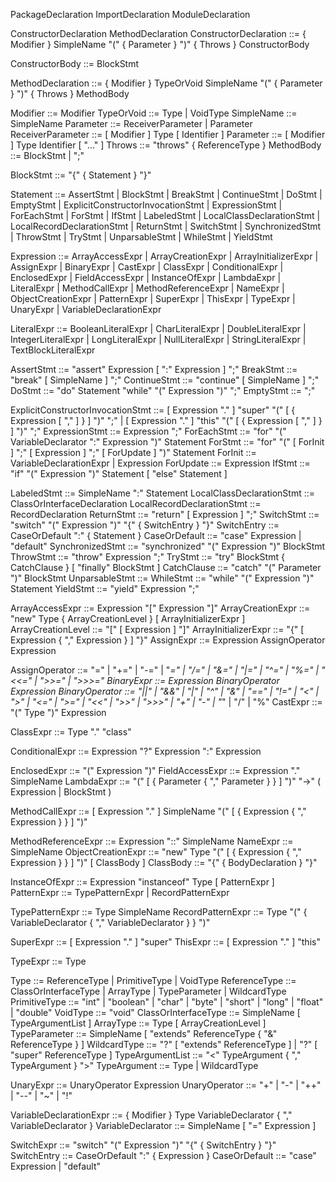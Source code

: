 PackageDeclaration
ImportDeclaration
ModuleDeclaration

ConstructorDeclaration
MethodDeclaration
ConstructorDeclaration ::= { Modifier } SimpleName "(" { Parameter } ")" { Throws } ConstructorBody

ConstructorBody ::= BlockStmt

MethodDeclaration ::= { Modifier } TypeOrVoid SimpleName "(" { Parameter } ")" { Throws } MethodBody

Modifier ::= Modifier
TypeOrVoid ::= Type | VoidType
SimpleName ::= SimpleName
Parameter ::= ReceiverParameter | Parameter
ReceiverParameter ::= [ Modifier ] Type [ Identifier ]
Parameter ::= [ Modifier ] Type Identifier [ "..." ]
Throws ::= "throws" { ReferenceType }
MethodBody ::= BlockStmt | ";"

BlockStmt ::= "{" { Statement } "}"

Statement ::= AssertStmt
            | BlockStmt
            | BreakStmt
            | ContinueStmt
            | DoStmt
            | EmptyStmt
            | ExplicitConstructorInvocationStmt
            | ExpressionStmt
            | ForEachStmt
            | ForStmt
            | IfStmt
            | LabeledStmt
            | LocalClassDeclarationStmt
            | LocalRecordDeclarationStmt
            | ReturnStmt
            | SwitchStmt
            | SynchronizedStmt
            | ThrowStmt
            | TryStmt
            | UnparsableStmt
            | WhileStmt
            | YieldStmt

Expression ::= ArrayAccessExpr
             | ArrayCreationExpr
             | ArrayInitializerExpr
             | AssignExpr
             | BinaryExpr
             | CastExpr
             | ClassExpr
             | ConditionalExpr
             | EnclosedExpr
             | FieldAccessExpr
             | InstanceOfExpr
             | LambdaExpr
             | LiteralExpr
             | MethodCallExpr
             | MethodReferenceExpr
             | NameExpr
             | ObjectCreationExpr
             | PatternExpr
             | SuperExpr
             | ThisExpr
             | TypeExpr
             | UnaryExpr
             | VariableDeclarationExpr

LiteralExpr ::= BooleanLiteralExpr
              | CharLiteralExpr
              | DoubleLiteralExpr
              | IntegerLiteralExpr
              | LongLiteralExpr
              | NullLiteralExpr
              | StringLiteralExpr
              | TextBlockLiteralExpr


AssertStmt ::= "assert" Expression [ ":" Expression ] ";"
BreakStmt ::= "break" [ SimpleName ] ";"
ContinueStmt ::= "continue" [ SimpleName ] ";"
DoStmt ::= "do" Statement "while" "(" Expression ")" ";"
EmptyStmt ::= ";"
<!-- need check because the parser does not take input like Outer.super() -->
ExplicitConstructorInvocationStmt ::= [ Expression "." ] "super" "(" [ { Expression [ "," ] } ] ")" ";"
                                     | [ Expression "." ] "this" "(" [ { Expression [ "," ] } ] ")" ";"
ExpressionStmt ::= Expression ";"
ForEachStmt ::= "for" "(" VariableDeclarator ":" Expression ")" Statement
ForStmt ::= "for" "(" [ ForInit ] ";" [ Expression ] ";" [ ForUpdate ] ")" Statement
ForInit ::= VariableDeclarationExpr | Expression
ForUpdate ::= Expression
IfStmt ::= "if" "(" Expression ")" Statement [ "else" Statement ]
<!-- check with prof to specify if we need to add some label creation in seq dig -->
LabeledStmt ::= SimpleName ":" Statement
LocalClassDeclarationStmt ::= ClassOrInterfaceDeclaration
LocalRecordDeclarationStmt ::= RecordDeclaration
ReturnStmt ::= "return" [ Expression ] ";"
SwitchStmt ::= "switch" "(" Expression ")" "{" { SwitchEntry } "}"
SwitchEntry ::= CaseOrDefault ":" { Statement }
CaseOrDefault ::= "case" Expression | "default"
SynchronizedStmt ::= "synchronized" "(" Expression ")" BlockStmt
ThrowStmt ::= "throw" Expression ";"
TryStmt ::= "try" BlockStmt { CatchClause } [ "finally" BlockStmt ]
CatchClause ::= "catch" "(" Parameter ")" BlockStmt
UnparsableStmt ::= <invalid input>
WhileStmt ::= "while" "(" Expression ")" Statement
YieldStmt ::= "yield" Expression ";"









ArrayAccessExpr ::= Expression "[" Expression "]"
ArrayCreationExpr ::= "new" Type { ArrayCreationLevel } [ ArrayInitializerExpr ]
ArrayCreationLevel ::= "[" [ Expression ] "]"
ArrayInitializerExpr ::= "{" [ Expression { "," Expression } ] "}"
AssignExpr ::= Expression AssignOperator Expression
<!-- does not appear in ast -->
AssignOperator ::= "=" | "+=" | "-=" | "*=" | "/=" | "&=" | "|=" | "^=" | "%=" | "<<=" | ">>=" | ">>>="
BinaryExpr ::= Expression BinaryOperator Expression
BinaryOperator ::= "||" | "&&" | "|" | "^" | "&" | "==" | "!=" | "<" | ">" | "<=" | ">=" | "<<" | ">>" | ">>>" | "+" | "-" | "*" | "/" | "%"
CastExpr ::= "(" Type ")" Expression
<!-- return value from caller stmt or expr -->
ClassExpr ::= Type "." "class"

ConditionalExpr ::= Expression "?" Expression ":" Expression

EnclosedExpr ::= "(" Expression ")"
FieldAccessExpr ::= Expression "." SimpleName
LambdaExpr ::= "(" [ { Parameter { "," Parameter } } ] ")" "->" ( Expression | BlockStmt )

MethodCallExpr ::= [ Expression "." ] SimpleName "(" [ { Expression { "," Expression } } ] ")"

MethodReferenceExpr ::= Expression "::" SimpleName
NameExpr ::= SimpleName
ObjectCreationExpr ::= "new" Type "(" [ { Expression { "," Expression } } ] ")" [ ClassBody ]
ClassBody ::= "{" { BodyDeclaration } "}"



InstanceOfExpr ::= Expression "instanceof" Type [ PatternExpr ]
PatternExpr ::= TypePatternExpr
              | RecordPatternExpr

TypePatternExpr ::= Type SimpleName
RecordPatternExpr ::= Type "(" { VariableDeclarator { "," VariableDeclarator } } ")"

<!-- this hold just the value -->
SuperExpr ::= [ Expression "." ] "super"
ThisExpr ::= [ Expression "." ] "this"

TypeExpr ::= Type
<!-- for now we just get the value -->
Type ::= ReferenceType | PrimitiveType | VoidType
ReferenceType ::= ClassOrInterfaceType | ArrayType | TypeParameter | WildcardType
PrimitiveType ::= "int" | "boolean" | "char" | "byte" | "short" | "long" | "float" | "double"
VoidType ::= "void"
ClassOrInterfaceType ::= SimpleName [ TypeArgumentList ]
ArrayType ::= Type [ ArrayCreationLevel ]
TypeParameter ::= SimpleName [ "extends" ReferenceType { "&" ReferenceType } ]
WildcardType ::= "?" [ "extends" ReferenceType ] | "?" [ "super" ReferenceType ]
TypeArgumentList ::= "<" TypeArgument { "," TypeArgument } ">"
TypeArgument ::= Type | WildcardType


UnaryExpr ::= UnaryOperator Expression
UnaryOperator ::= "+" | "-" | "++" | "--" | "~" | "!"

<!-- javaparser change this into 
variabledeclarationexpr ::= variabledeclarator {"," variable declarator}
variabledeclarator ::= type simplename ["=" expression] -->
VariableDeclarationExpr ::= { Modifier } Type VariableDeclarator { "," VariableDeclarator }
VariableDeclarator ::= SimpleName [ "=" Expression ]

SwitchExpr ::= "switch" "(" Expression ")" "{" { SwitchEntry } "}"
SwitchEntry ::= CaseOrDefault ":" { Expression }
CaseOrDefault ::= "case" Expression | "default"












<!-- 

BooleanLiteralExpr ::= "true" | "false"
CharLiteralExpr ::= "'" Character "'"
DoubleLiteralExpr ::= DigitSequence "." DigitSequence [ Exponent ] [ FloatTypeSuffix ]
                    | "." DigitSequence [ Exponent ] [ FloatTypeSuffix ]
                    | DigitSequence Exponent [ FloatTypeSuffix ]
                    | DigitSequence FloatTypeSuffix

Exponent ::= "e" [ "+" | "-" ] DigitSequence

FloatTypeSuffix ::= "d" | "D"
IntegerLiteralExpr ::= DecimalIntegerLiteral
                     | HexIntegerLiteral
                     | OctalIntegerLiteral
                     | BinaryIntegerLiteral

DecimalIntegerLiteral ::= DigitSequence [ IntegerTypeSuffix ]
HexIntegerLiteral ::= "0x" HexDigitSequence [ IntegerTypeSuffix ]
OctalIntegerLiteral ::= "0" OctalDigitSequence [ IntegerTypeSuffix ]
BinaryIntegerLiteral ::= "0b" BinaryDigitSequence [ IntegerTypeSuffix ]

DigitSequence ::= Digit { Digit }
HexDigitSequence ::= HexDigit { HexDigit }
OctalDigitSequence ::= OctalDigit { OctalDigit }
BinaryDigitSequence ::= BinaryDigit { BinaryDigit }

IntegerTypeSuffix ::= "l" | "L"
LongLiteralExpr ::= IntegerLiteralExpr "l" | IntegerLiteralExpr "L"
NullLiteralExpr ::= "null"
StringLiteralExpr ::= "\"" { Character } "\""
TextBlockLiteralExpr ::= "\"\"\"" { TextBlockContent } "\"\"\""
TextBlockContent ::= { Character }

SimpleName ::= Identifier
Name ::= SimpleName | Name "." SimpleName
Identifier ::= Letter { Letter | Digit } 
Letter ::= "a" | "b" | "c" | "d" | "e" | "f" | "g" | "h" | "i" | "j" | "k" | "l" | "m" | "n" | "o" | "p" | "q" | "r" | "s" | "t" | "u" | "v" | "w" | "x" | "y" | "z"
           | "A" | "B" | "C" | "D" | "E" | "F" | "G" | "H" | "I" | "J" | "K" | "L" | "M" | "N" | "O" | "P" | "Q" | "R" | "S" | "T" | "U" | "V" | "W" | "X" | "Y" | "Z"
           | "_" | "$"
Digit ::= "0" | "1" | "2" | "3" | "4" | "5" | "6" | "7" | "8" | "9"

BodyDeclaration ::= ConstructorDeclaration
                 | MethodDeclaration
                 | FieldDeclaration
                 | EnumConstantDeclaration
                 | AnnotationMemberDeclaration
                 | ClassOrInterfaceDeclaration
                 | RecordDeclaration
                 | LocalClassDeclarationStmt
                 | LocalRecordDeclarationStmt
ModuleDirective ::= ModuleRequiresDirective
                  | ModuleExportsDirective
                  | ModuleOpensDirective
                  | ModuleUsesDirective
                  | ModuleProvidesDirective
CatchClause ::= "catch" "(" Parameter ")" BlockStmt
Modifier ::= "public" | "protected" | "private" | "static" | "final" | "abstract" | "synchronized" | "volatile" | "transient" | "native" | "strictfp" | Annotation
MemberValuePair ::= SimpleName "=" Expression
AnnotationExpr ::= MarkerAnnotationExpr | SingleMemberAnnotationExpr | NormalAnnotationExpr

MarkerAnnotationExpr ::= "@" SimpleName
SingleMemberAnnotationExpr ::= "@" SimpleName "(" Expression ")"
NormalAnnotationExpr ::= "@" SimpleName "(" [ { MemberValuePair { "," } } ] ")"
LiteralStringValueExpr ::= "\"" { Character } "\""
CompilationUnit ::= { PackageDeclaration } { ImportDeclaration } { TypeDeclaration } [ EOF ]
Comment ::= JavadocComment | LineComment | BlockComment
InitializerDeclaration ::= BlockStmt
CompactConstructorDeclaration ::= { Modifier } SimpleName "(" [ { Parameter { "," Parameter } } ] ")" { Throws } "{" { Statement } "}"
FieldDeclaration ::= { Modifier } Type VariableDeclarator { "," VariableDeclarator } ";"
EnumConstantDeclaration ::= SimpleName [ "(" [ { Expression { "," Expression } } ] ")" ] [ ClassBody ]
TypeDeclaration ::= ClassOrInterfaceDeclaration | EnumDeclaration | AnnotationDeclaration | RecordDeclaration
CallableDeclaration ::= MethodDeclaration | ConstructorDeclaration | AnnotationMemberDeclaration
AnnotationMemberDeclaration ::= { Modifier } Type SimpleName "(" [ { Parameter { "," Parameter } } ] ")" [ DefaultValue ] ";"
DefaultValue ::= "default" ElementValue
ModuleProvidesDirective ::= "provides" ClassOrInterfaceType "with" { ClassOrInterfaceType { "," ClassOrInterfaceType } }
ModuleRequiresDirective ::= "requires" [ "transitive" ] [ "static" ] ModuleName
ModuleUsesDirective ::= "uses" ClassOrInterfaceType
ModuleOpensDirective ::= "opens" PackageName [ "to" { ModuleName { "," ModuleName } } ]
ModuleExportsDirective ::= "exports" PackageName [ "to" { ModuleName { "," ModuleName } } ]
UnionType ::= ReferenceType { "|" ReferenceType }
VarType ::= "var"
UnknownType ::= "unknown"
IntersectionType ::= ReferenceType { "&" ReferenceType }
JavadocComment ::= "/**" { Character } "*/"
LineComment ::= "//" { Character }
BlockComment ::= "/*" { Character } "*/"
EnumDeclaration ::= { Modifier } "enum" SimpleName "{" [ EnumConstantDeclaration { "," EnumConstantDeclaration } ] "}" [ Implements ]
AnnotationDeclaration ::= { Modifier } "@" "interface" SimpleName [ Extends ] "{" { AnnotationMemberDeclaration } "}"
ClassOrInterfaceDeclaration ::= { Modifier } [ "static" ] "class" SimpleName [ "extends" Type ] [ "implements" { Type { "," Type } } ]
RecordDeclaration ::= { Modifier } "record" SimpleName "(" { Parameter { "," Parameter } } ")" [ "extends" Type ] "{" { BodyDeclaration } "}" -->





